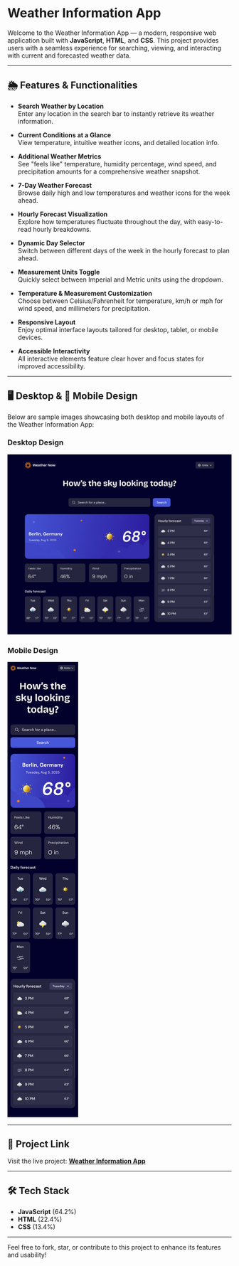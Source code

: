 # Weather Information App

Welcome to the Weather Information App — a modern, responsive web application built with **JavaScript**, **HTML**, and **CSS**. This project provides users with a seamless experience for searching, viewing, and interacting with current and forecasted weather data.

---

## 🌦️ Features & Functionalities

- **Search Weather by Location**  
  Enter any location in the search bar to instantly retrieve its weather information.

- **Current Conditions at a Glance**  
  View temperature, intuitive weather icons, and detailed location info.

- **Additional Weather Metrics**  
  See "feels like" temperature, humidity percentage, wind speed, and precipitation amounts for a comprehensive weather snapshot.

- **7-Day Weather Forecast**  
  Browse daily high and low temperatures and weather icons for the week ahead.

- **Hourly Forecast Visualization**  
  Explore how temperatures fluctuate throughout the day, with easy-to-read hourly breakdowns.

- **Dynamic Day Selector**  
  Switch between different days of the week in the hourly forecast to plan ahead.

- **Measurement Units Toggle**  
  Quickly select between Imperial and Metric units using the dropdown.

- **Temperature & Measurement Customization**  
  Choose between Celsius/Fahrenheit for temperature, km/h or mph for wind speed, and millimeters for precipitation.

- **Responsive Layout**  
  Enjoy optimal interface layouts tailored for desktop, tablet, or mobile devices.

- **Accessible Interactivity**  
  All interactive elements feature clear hover and focus states for improved accessibility.

---

## 🖥️ Desktop & 📱 Mobile Design

Below are sample images showcasing both desktop and mobile layouts of the Weather Information App:

### Desktop Design
![Desktop Design](design/desktop-design-imperial.jpg)

### Mobile Design
![Mobile Design](design/mobile-design-imperial.jpg)

---

## 🚀 Project Link

Visit the live project: **[Weather Information App](your-project-link-goes-here)**

---

## 🛠️ Tech Stack

- **JavaScript** (64.2%)
- **HTML** (22.4%)
- **CSS** (13.4%)

---

Feel free to fork, star, or contribute to this project to enhance its features and usability!


